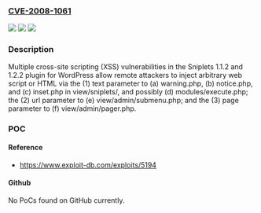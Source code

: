 ### [CVE-2008-1061](https://cve.mitre.org/cgi-bin/cvename.cgi?name=CVE-2008-1061)
![](https://img.shields.io/static/v1?label=Product&message=n%2Fa&color=blue)
![](https://img.shields.io/static/v1?label=Version&message=n%2Fa&color=blue)
![](https://img.shields.io/static/v1?label=Vulnerability&message=n%2Fa&color=brighgreen)

### Description

Multiple cross-site scripting (XSS) vulnerabilities in the Sniplets 1.1.2 and 1.2.2 plugin for WordPress allow remote attackers to inject arbitrary web script or HTML via the (1) text parameter to (a) warning.php, (b) notice.php, and (c) inset.php in view/sniplets/, and possibly (d) modules/execute.php; the (2) url parameter to (e) view/admin/submenu.php; and the (3) page parameter to (f) view/admin/pager.php.

### POC

#### Reference
- https://www.exploit-db.com/exploits/5194

#### Github
No PoCs found on GitHub currently.


